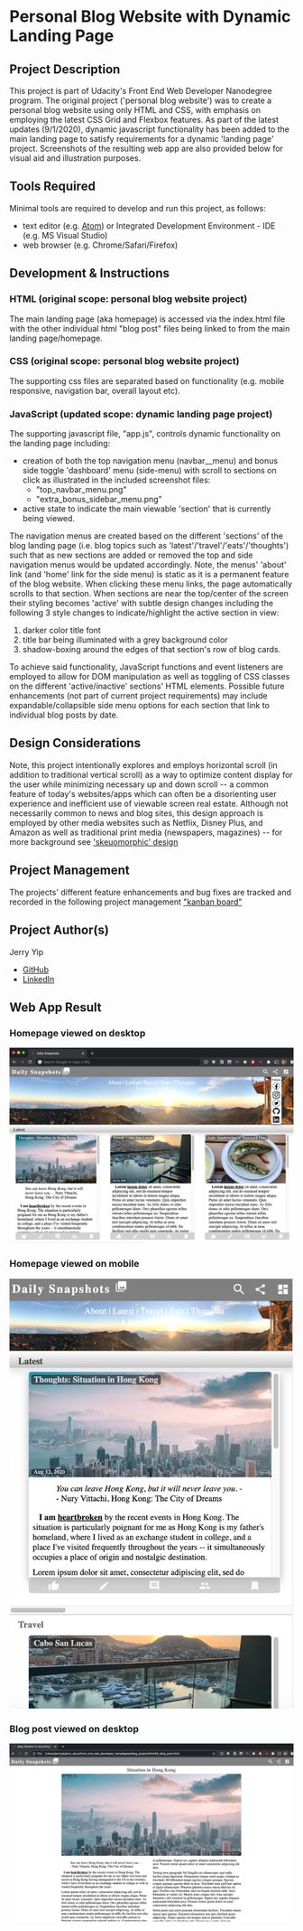 # Personal Blog Website with Dynamic Landing Page
## Project Description
This project is part of Udacity's Front End Web Developer Nanodegree program.  The original project ('personal blog website') was to create a personal blog website using only HTML and CSS, with emphasis on employing the latest CSS Grid and Flexbox features.  As part of the latest updates (9/1/2020), dynamic javascript functionality has been added to the main landing page to satisfy requirements for a dynamic 'landing page' project.  Screenshots of the resulting web app are also provided below for visual aid and illustration purposes.

## Tools Required
Minimal tools are required to develop and run this project, as follows: 
- text editor (e.g. [Atom](https://atom.io/)) or Integrated Development Environment - IDE (e.g. MS Visual Studio)
- web browser (e.g. Chrome/Safari/Firefox)

## Development & Instructions
### HTML (original scope: personal blog website project)
The main landing page (aka homepage) is accessed via the index.html file with the other individual html "blog post" files being linked to from the main landing page/homepage.

### CSS (original scope: personal blog website project)
The supporting css files are separated based on functionality (e.g. mobile responsive, navigation bar, overall layout etc).  

### JavaScript (updated scope: dynamic landing page project)
The supporting javascript file, "app.js", controls dynamic functionality on the landing page including: 
- creation of both the top navigation menu (navbar__menu) and bonus side toggle 'dashboard' menu (side-menu) with scroll to sections on click as illustrated in the included screenshot files: 
  - "top_navbar_menu.png"
  - "extra_bonus_sidebar_menu.png"
- active state to indicate the main viewable 'section' that is currently being viewed.

The navigation menus are created based on the different 'sections' of the blog landing page (i.e. blog topics such as 'latest'/'travel'/'eats'/'thoughts') such that as new sections are added or removed the top and side navigation menus would be updated accordingly.  Note, the menus' 'about' link (and 'home' link for the side menu) is static as it is a permanent feature of the blog website.  When clicking these menu links, the page automatically scrolls to that section.  When sections are near the top/center of the screen their styling becomes 'active' with subtle design changes including the following 3 style changes to indicate/highlight the active section in view: 
1) darker color title font
2) title bar being illuminated with a grey background color 
3) shadow-boxing around the edges of that section's row of blog cards.

To achieve said functionality, JavaScript functions and event listeners are employed to allow for DOM manipulation as well as toggling of CSS classes on the different 'active/inactive' sections' HTML elements.  Possible future enhancements (not part of current project requirements) may include expandable/collapsible side menu options for each section that link to individual blog posts by date.

## Design Considerations
Note, this project intentionally explores and employs horizontal scroll (in addition to traditional vertical scroll) as a way to optimize content display for the user while minimizing necessary up and down scroll -- a common feature of today's websites/apps which can often be a disorienting user experience and inefficient use of viewable screen real estate.  Although not necessarily common to news and blog sites, this design approach is employed by other media websites such as Netflix, Disney Plus, and Amazon as well as traditional print media (newspapers, magazines) -- for more background see ['skeuomorphic' design](https://en.wikipedia.org/wiki/Skeuomorph)

## Project Management
The projects' different feature enhancements and bug fixes are tracked and recorded in the following project management ["kanban board"](https://trello.com/b/xpAXZ4Cj/language-blog-website-project)

## Project Author(s)
Jerry Yip
- [GitHub](https://github.com/jerrycyip)
- [LinkedIn](https://www.linkedin.com/in/jerrycyip/)

## Web App Result
### Homepage viewed on desktop
![Blog Homepage](/blog_home_preview_desktop.png)

### Homepage viewed on mobile
![Blog Homepage](/blog_home_preview_mobile.png)

### Blog post viewed on desktop
![Individual Blog Post](/blog_preview_desktop.png)


